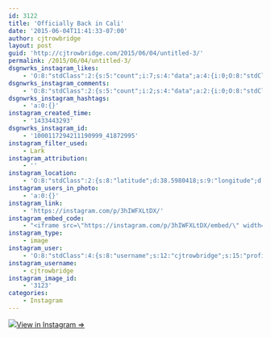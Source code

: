 ```yaml
---
id: 3122
title: 'Officially Back in Cali'
date: '2015-06-04T11:41:33-07:00'
author: cjtrowbridge
layout: post
guid: 'http://cjtrowbridge.com/2015/06/04/untitled-3/'
permalink: /2015/06/04/untitled-3/
dsgnwrks_instagram_likes:
    - 'O:8:"stdClass":2:{s:5:"count";i:7;s:4:"data";a:4:{i:0;O:8:"stdClass":4:{s:8:"username";s:15:"lordannethinnie";s:15:"profile_picture";s:107:"https://igcdn-photos-e-a.akamaihd.net/hphotos-ak-xfp1/t51.2885-19/11195727_628456980632436_1522033665_a.jpg";s:2:"id";s:8:"39564610";s:9:"full_name";s:16:"younghomiefalero";}i:1;O:8:"stdClass":4:{s:8:"username";s:11:"pilotsidiot";s:15:"profile_picture";s:106:"https://igcdn-photos-b-a.akamaihd.net/hphotos-ak-xfp1/t51.2885-19/10903513_345578715645385_204293058_a.jpg";s:2:"id";s:6:"579157";s:9:"full_name";s:0:"";}i:2;O:8:"stdClass":4:{s:8:"username";s:8:"dizzleme";s:15:"profile_picture";s:84:"https://instagramimages-a.akamaihd.net/profiles/profile_12340414_75sq_1358478611.jpg";s:2:"id";s:8:"12340414";s:9:"full_name";s:4:"Tony";}i:3;O:8:"stdClass":4:{s:8:"username";s:8:"djryand6";s:15:"profile_picture";s:107:"https://igcdn-photos-f-a.akamaihd.net/hphotos-ak-xaf1/t51.2885-19/11373829_1604176346487021_813329494_a.jpg";s:2:"id";s:9:"181559471";s:9:"full_name";s:14:"Ryan Devereaux";}}}'
dsgnwrks_instagram_comments:
    - 'O:8:"stdClass":2:{s:5:"count";i:2;s:4:"data";a:2:{i:0;O:8:"stdClass":4:{s:12:"created_time";s:10:"1433443436";s:4:"text";s:8:"#yasssss";s:4:"from";O:8:"stdClass":4:{s:8:"username";s:11:"pilotsidiot";s:15:"profile_picture";s:106:"https://igcdn-photos-b-a.akamaihd.net/hphotos-ak-xfp1/t51.2885-19/10903513_345578715645385_204293058_a.jpg";s:2:"id";s:6:"579157";s:9:"full_name";s:0:"";}s:2:"id";s:19:"1000118488899965690";}i:1;O:8:"stdClass":4:{s:12:"created_time";s:10:"1433443936";s:4:"text";s:10:"Hey duder!";s:4:"from";O:8:"stdClass":4:{s:8:"username";s:15:"lordannethinnie";s:15:"profile_picture";s:107:"https://igcdn-photos-e-a.akamaihd.net/hphotos-ak-xfp1/t51.2885-19/11195727_628456980632436_1522033665_a.jpg";s:2:"id";s:8:"39564610";s:9:"full_name";s:16:"younghomiefalero";}s:2:"id";s:19:"1000122683212353675";}}}'
dsgnwrks_instagram_hashtags:
    - 'a:0:{}'
instagram_created_time:
    - '1433443293'
dsgnwrks_instagram_id:
    - '1000117294211190999_41872995'
instagram_filter_used:
    - Lark
instagram_attribution:
    - ''
instagram_location:
    - 'O:8:"stdClass":2:{s:8:"latitude";d:38.5980418;s:9:"longitude";d:-121.4199186;}'
instagram_users_in_photo:
    - 'a:0:{}'
instagram_link:
    - 'https://instagram.com/p/3hIWFXLtDX/'
instagram_embed_code:
    - "<iframe src=\"https://instagram.com/p/3hIWFXLtDX/embed/\" width=\"612\" height=\"710\" frameborder=\"0\" scrolling=\"no\" allowtransparency=\"true\"></iframe>\n"
instagram_type:
    - image
instagram_user:
    - 'O:8:"stdClass":4:{s:8:"username";s:12:"cjtrowbridge";s:15:"profile_picture";s:107:"https://igcdn-photos-g-a.akamaihd.net/hphotos-ak-xap1/t51.2885-19/11205819_940973412608942_1083705953_a.jpg";s:2:"id";s:8:"41872995";s:9:"full_name";s:13:"CJ Trowbridge";}'
instagram_username:
    - cjtrowbridge
instagram_image_id:
    - '3123'
categories:
    - Instagram
---
```


[![](http://blog.cjtrowbridge.com/wp-content/uploads/2015/06/11287805_374418089435906_1920686076_n.jpg)](https://instagram.com/p/3hIWFXLtDX/)[View in Instagram ⇒](https://instagram.com/p/3hIWFXLtDX/)